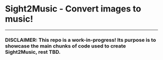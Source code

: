 # Sight2Music - Convert images to music!
-----------------------------------------

### DISCLAIMER: This repo is a work-in-progress! Its purpose is to showcase the main chunks of code used to create Sight2Music, rest TBD.
